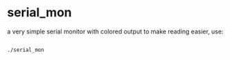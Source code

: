 # serial_mon

a very simple serial monitor with colored output 
to make reading easier, use:

<code>
./serial_mon <device> <baudrate> 
</code>
